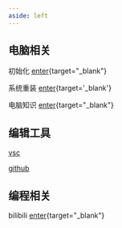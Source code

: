 ```yaml
---
aside: left
---
```

## 电脑相关

初始化 [enter](/repo/computer-init/01%20系统重装/02%20系统激活.md){target="_blank"}

系统重装 [enter](/articles/001%20系统重装.md){target='_blank'}

电脑知识 [enter](/repo/computer/01%20硬件知识/00%20前言.md){target="_blank"}




## 编辑工具
[vsc](/repo/vscode/00%20重要提醒.md)

[github](/repo/github/01%20前置基础/01%20Git下载与安装.md)

## 编程相关

bilibili [enter](https://www.bilibili.com/){target="_blank"}

